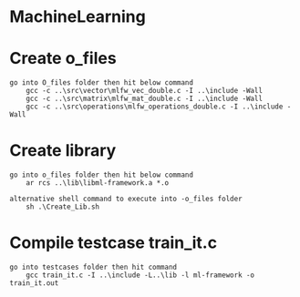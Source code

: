 # MachineLearning

# Create o_files
	go into O_files folder then hit below command 
		gcc -c ..\src\vector\mlfw_vec_double.c -I ..\include -Wall
		gcc -c ..\src\matrix\mlfw_mat_double.c -I ..\include -Wall
		gcc -c ..\src\operations\mlfw_operations_double.c -I ..\include -Wall
# Create library
	go into o_files folder then hit below command 
		ar rcs ..\lib\libml-framework.a *.o
			
	alternative shell command to execute into -o_files folder 
		sh .\Create_Lib.sh
			
# Compile testcase train_it.c
	go into testcases folder then hit command 
		gcc train_it.c -I ..\include -L..\lib -l ml-framework -o train_it.out 